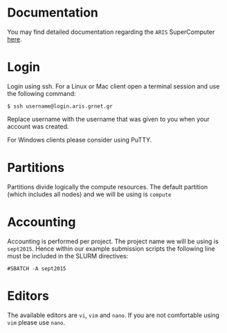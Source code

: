 # Documentation

You may find detailed documentation regarding the `ARIS` SuperComputer [here][l1]. 

# Login

Login using ssh. For a Linux or Mac client open a terminal session and use the following command:

```
$ ssh username@login.aris.grnet.gr
```

Replace username with the username that was given to you when your account was created. 

For Windows clients please consider using PuTTY. 

# Partitions

Partitions divide logically the compute resources. The default partition (which includes all nodes) and we will be using is `compute`

# Accounting

Accounting is performed per project. The project name we will be using is `sept2015`. Hence within our example submission scripts the following line must be included in the SLURM directives:

```
#SBATCH -A sept2015
```

# Editors

The available editors are `vi`, `vim` and `nano`. If you are not comfortable using `vim` please use `nano`. 

[l1]: http://doc.aris.grnet.gr/
